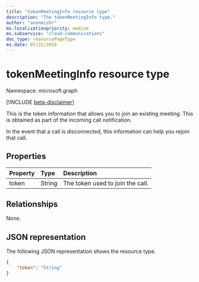 ```yaml
---
title: "tokenMeetingInfo resource type"
description: "The tokenMeetingInfo type."
author: "ananmishr"
ms.localizationpriority: medium
ms.subservice: "cloud-communications"
doc_type: resourcePageType
ms.date: 07/22/2024
---
```


# tokenMeetingInfo resource type

Namespace: microsoft.graph

[!INCLUDE [beta-disclaimer](../../includes/beta-disclaimer.md)]

This is the token information that allows you to join an existing meeting. This is obtained as part of the incoming call notification. 

In the event that a call is disconnected, this information can help you rejoin that call.

## Properties

| Property                     | Type    | Description                                                                    |
| :--------------------------- | :------ | :----------------------------------------------------------------------------- |
| token                        | String  | The token used to join the call.                                                 |

## Relationships
None.

## JSON representation

The following JSON representation shows the resource type.

<!-- {
  "blockType": "resource",
  "optionalProperties": [

  ],
  "@odata.type": "microsoft.graph.tokenMeetingInfo"
}-->
```json
{
    "token": "String"
}
```

<!-- uuid: 8fcb5dbc-d5aa-4681-8e31-b001d5168d79
2015-10-25 14:57:30 UTC -->
<!--
{
  "type": "#page.annotation",
  "description": "tokenMeetingInfo resource",
  "keywords": "",
  "section": "documentation",
  "tocPath": "",
  "suppressions": []
}
-->


